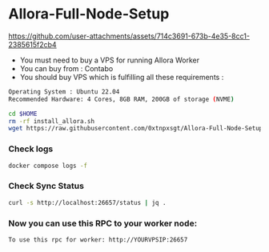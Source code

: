 # Allora-Full-Node-Setup

https://github.com/user-attachments/assets/714c3691-673b-4e35-8cc1-2385615f2cb4

- You must need to buy a VPS for running Allora Worker
- You can buy from : Contabo
- You should buy VPS which is fulfilling all these requirements : 
```bash
Operating System : Ubuntu 22.04
Recommended Hardware: 4 Cores, 8GB RAM, 200GB of storage (NVME)
```
```bash
cd $HOME
rm -rf install_allora.sh
wget https://raw.githubusercontent.com/0xtnpxsgt/Allora-Full-Node-Setup/main/install_allora.sh && chmod +x install_allora.sh && ./install_allora.sh
```

### Check logs
```bash
docker compose logs -f
```

### Check Sync Status
```bash
curl -s http://localhost:26657/status | jq .
```

### Now you can use this RPC to your worker node: 
```
To use this rpc for worker: http://YOURVPSIP:26657
```
